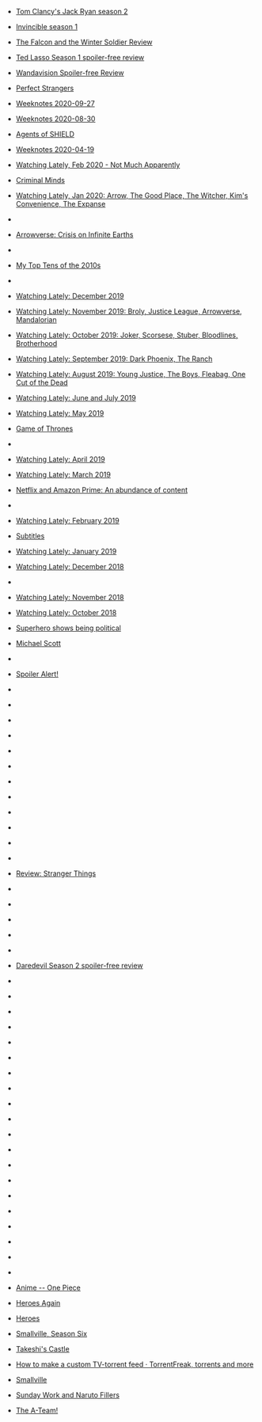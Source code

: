 
- [Tom Clancy&#39;s Jack Ryan season 2](/2021/05/99d3f5dffa9b1e1f2a4029f66c2b4f2a/)

- [Invincible season 1](/2021/04/183ab94b6cb10f5db0431e715cde1945/)

- [The Falcon and the Winter Soldier Review](/2021/04/the-falcon-and-the-winter-soldier-review/)

- [Ted Lasso Season 1 spoiler-free review](/2021/04/ted-lasso-season-1-spoiler-free-review/)

- [Wandavision Spoiler-free Review](/2021/03/wandavision-spoiler-free-review/)

- [Perfect Strangers](/2020/12/perfect-strangers/)

- [Weeknotes 2020-09-27](/2020/09/weeknotes-2020-09-27/)

- [Weeknotes 2020-08-30](/2020/08/weeknotes-2020-08-30/)

- [Agents of SHIELD](/2020/08/8de9468cf4538aa076962780946b5066/)

- [Weeknotes 2020-04-19](/2020/04/weeknotes-2020-04-19/)

- [Watching Lately, Feb 2020 - Not Much Apparently](/2020/02/watching-lately/)

- [Criminal Minds](/2020/02/criminal-minds/)

- [Watching Lately, Jan 2020: Arrow, The Good Place, The Witcher, Kim&#39;s Convenience, The Expanse](/2020/01/watching-lately/)

- [](/2020/01/1222413618265804800/)

- [Arrowverse: Crisis on Infinite Earths](/2020/01/arrowverse-crisis-on-infinite-earths/)

- [](/2020/01/1217311777035366401/)

- [My Top Tens of the 2010s](/2020/01/my-top-tens-of-the-2010s/)

- [](/2020/01/1212981861753819137/)

- [Watching Lately: December 2019](/2019/12/watching-lately-december-2019/)

- [Watching Lately: November 2019: Broly, Justice League, Arrowverse, Mandalorian](/2019/11/watching-lately-nov-2019/)

- [Watching Lately: October 2019: Joker, Scorsese, Stuber, Bloodlines, Brotherhood](/2019/11/watching-lately-oct-2019/)

- [Watching Lately: September 2019: Dark Phoenix, The Ranch](/2019/09/watching-lately-sep-2019/)

- [Watching Lately: August 2019: Young Justice, The Boys, Fleabag, One Cut of the Dead](/2019/08/watching-lately-aug-2019/)

- [Watching Lately: June and July 2019](/2019/07/watching-lately-june-and-july-2019/)

- [Watching Lately: May 2019](/2019/05/watching-lately-may-2019/)

- [Game of Thrones](/2019/05/game-of-thrones/)

- [](/2019/05/1129265743982284800/)

- [Watching Lately: April 2019](/2019/04/watching-lately-april-2019/)

- [Watching Lately: March 2019](/2019/03/watching-lately-march-2019/)

- [Netflix and Amazon Prime: An abundance of content](/2019/03/netflix-and-amazon-prime-an-abundance-of-content/)

- [](/2019/03/10157291363398912/)

- [Watching Lately: February 2019](/2019/02/watching-lately-february-2019/)

- [Subtitles](/2019/02/subtitles/)

- [Watching Lately: January 2019](/2019/01/watching-lately-january-2019/)

- [Watching Lately: December 2018](/2018/12/watching-lately-december-2018/)

- [](/2018/12/181046069605/)

- [Watching Lately: November 2018](/2018/11/watching-lately-november-2018/)

- [Watching Lately: October 2018](/2018/10/october-2018-watching-lately/)

- [Superhero shows being political](/2018/10/superhero-shows-being-political/)

- [Michael Scott](/2018/10/michael-scott/)

- [](/2018/10/10157003694808912/)

- [Spoiler Alert!](/2018/05/spoiler-alert/)

- [](/2018/03/972327445322805248/)

- [](/2018/02/963020367366205440/)

- [](/2018/01/956110174942457856/)

- [](/2018/01/954698443770937345/)

- [](/2018/01/950759791676219392/)

- [](/2017/12/947110656934690816/)

- [](/2017/10/917632384299704322/)

- [](/2017/08/10155967044973912/)

- [](/2017/08/893056454671740928/)

- [](/2016/12/10155222048823912/)

- [](/2016/12/10155207359768912/)

- [](/2016/10/10154956006193912/)

- [Review: Stranger Things](/2016/08/review-stranger-things/)

- [](/2016/08/10154789854508912/)

- [](/2016/05/10154613586538912/)

- [](/2016/05/10154612072203912/)

- [](/2016/05/10154599193333912/)

- [](/2016/04/10154510824138912/)

- [Daredevil Season 2 spoiler-free review](/2016/03/10154458271823912/)

- [](/2016/02/701680813302087680/)

- [](/2015/12/10154251989328912/)

- [](/2015/09/10154114028353912/)

- [](/2015/08/10154021732108912/)

- [](/2015/08/10154001263203912/)

- [](/2015/07/10153928222268912/)

- [](/2015/04/10153699924738912/)

- [](/2015/01/556830918568972288/)

- [](/2014/06/473497861489836032/)

- [](/2014/05/462527807893929984/)

- [](/2013/12/417818624481427456/)

- [](/2013/12/409955723401908224/)

- [](/2013/05/331090445625090048/)

- [](/2012/12/284064789792186368/)

- [](/2012/11/272355945735143424/)

- [](/2012/09/247146399026786304/)

- [](/2012/05/203316067844632576/)

- [](/2011/05/74162755518742528/)

- [](/2011/05/69572142194376704/)

- [](/2011/04/60895161386934272/)

- [Anime -- One Piece](/2007/02/anime-one-piece/)

- [Heroes Again](/2006/10/heroes-again/)

- [Heroes](/2006/10/heroes/)

- [Smallville, Season Six](/2006/10/smallville-season-six/)

- [Takeshi&#39;s Castle](/2006/05/takeshi39s-castle/)

- [How to make a custom TV-torrent feed · TorrentFreak, torrents and more](/2006/03/how-to-make-a-custom-tv-torrent-feed-torrentfreak-torrents-and-more/)

- [Smallville](/2006/02/smallville/)

- [Sunday Work and Naruto Fillers](/2005/10/sunday-work-and-naruto-fillers/)

- [The A-Team!](/2005/09/the-a-team/)
